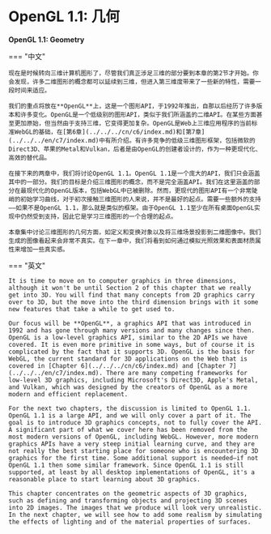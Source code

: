 # OpenGL 1.1: 几何

**OpenGL 1.1: Geometry**

=== "中文"

    现在是时候转向三维计算机图形了，尽管我们真正涉足三维的部分要到本章的第2节才开始。你会发现，许多二维图形的概念都可以延续到三维，但进入第三维度带来了一些新的特性，需要一段时间来适应。

    我们的重点将放在**OpenGL**上，这是一个图形API，于1992年推出，自那以后经历了许多版本和许多变化。OpenGL是一个低级别的图形API，类似于我们所涵盖的二维API。在某些方面甚至更加原始，但当然由于支持三维，它变得更加复杂。OpenGL是Web上三维应用程序的当前标准WebGL的基础，在[第6章](../../../cn/c6/index.md)和[第7章](../../../en/c7/index.md)中有所介绍。有许多竞争的低级三维图形框架，包括微软的Direct3D、苹果的Metal和Vulkan，后者是由OpenGL的创建者设计的，作为一种更现代化、高效的替代品。

    在接下来的两章中，我们将讨论OpenGL 1.1。OpenGL 1.1是一个庞大的API，我们只会涵盖其中的一部分。我们的目标是介绍三维图形的概念，而不是完全涵盖API。我们在这里涵盖的部分在最现代化的OpenGL版本，包括WebGL中已被删除。然而，更现代的图形API有一个非常陡峭的初始学习曲线，对于初次接触三维图形的人来说，并不是最好的起点。需要一些额外的支持——如果不是OpenGL 1.1，那么就是类似的框架。由于OpenGL 1.1至少在所有桌面OpenGL实现中仍然受到支持，因此它是学习三维图形的一个合理的起点。

    本章集中讨论三维图形的几何方面，如定义和变换对象以及将三维场景投影到二维图像中。我们生成的图像看起来会非常不真实。在下一章中，我们将看到如何通过模拟光照效果和表面材质属性来增加一些真实感。

=== "英文"

    It is time to move on to computer graphics in three dimensions, although it won't be until Section 2 of this chapter that we really get into 3D. You will find that many concepts from 2D graphics carry over to 3D, but the move into the third dimension brings with it some new features that take a while to get used to.

    Our focus will be **OpenGL**, a graphics API that was introduced in 1992 and has gone through many versions and many changes since then. OpenGL is a low-level graphics API, similar to the 2D APIs we have covered. It is even more primitive in some ways, but of course it is complicated by the fact that it supports 3D. OpenGL is the basis for WebGL, the current standard for 3D applications on the Web that is covered in [Chapter 6](../../../cn/c6/index.md) and [Chapter 7](../../../en/c7/index.md). There are many competing frameworks for low-level 3D graphics, including Microsoft's Direct3D, Apple's Metal, and Vulkan, which was designed by the creators of OpenGL as a more modern and efficient replacement.

    For the next two chapters, the discussion is limited to OpenGL 1.1. OpenGL 1.1 is a large API, and we will only cover a part of it. The goal is to introduce 3D graphics concepts, not to fully cover the API. A significant part of what we cover here has been removed from the most modern versions of OpenGL, including WebGL. However, more modern graphics APIs have a very steep initial learning curve, and they are not really the best starting place for someone who is encountering 3D graphics for the first time. Some additional support is needed—if not OpenGL 1.1 then some similar framework. Since OpenGL 1.1 is still supported, at least by all desktop implementations of OpenGL, it's a reasonable place to start learning about 3D graphics.

    This chapter concentrates on the geometric aspects of 3D graphics, such as defining and transforming objects and projecting 3D scenes into 2D images. The images that we produce will look very unrealistic. In the next chapter, we will see how to add some realism by simulating the effects of lighting and of the material properties of surfaces.

